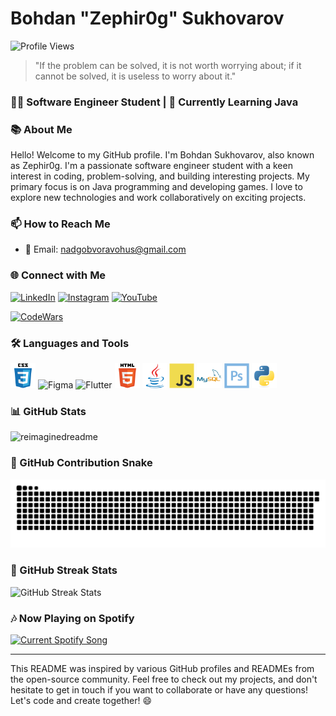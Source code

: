 # Bohdan "Zephir0g" Sukhovarov

![Profile Views](https://komarev.com/ghpvc/?username=Zephir0g&color=brightgreen)

> "If the problem can be solved, it is not worth worrying about; if it cannot be solved, it is useless to worry about it."

### 👨‍💻 Software Engineer Student | 🌱 Currently Learning Java

### 📚 About Me

Hello! Welcome to my GitHub profile. I'm Bohdan Sukhovarov, also known as Zephir0g. I'm a passionate software engineer student with a keen interest in coding, problem-solving, and building interesting projects. My primary focus is on Java programming and developing games. I love to explore new technologies and work collaboratively on exciting projects.

### 📫 How to Reach Me

- 📧 Email: [nadgobvoravohus@gmail.com](mailto:nadgobvoravohus@gmail.com)

### 🌐 Connect with Me

[![LinkedIn](https://img.shields.io/badge/LinkedIn-%230077B5.svg?&style=for-the-badge&logo=linkedin&logoColor=white)](https://www.linkedin.com/in/bohdan-sukhovarov-692185282/)
[![Instagram](https://img.shields.io/badge/Instagram-%23E4405F.svg?&style=for-the-badge&logo=instagram&logoColor=white)](https://instagram.com/bogdp_26)
[![YouTube](https://img.shields.io/badge/YouTube-%23FF0000.svg?&style=for-the-badge&logo=youtube&logoColor=white)](https://www.youtube.com/channel/UCJ-2z07hsxrF3DkI8bD97NQ)

[![CodeWars](https://www.codewars.com/users/Zephir0g/badges/large)](https://www.codewars.com/users/Zephir0g)

### 🛠️ Languages and Tools

<p align="left">
  <img src="https://raw.githubusercontent.com/devicons/devicon/master/icons/css3/css3-original-wordmark.svg" alt="CSS3" width="40" height="40"/>
  <img src="https://www.vectorlogo.zone/logos/figma/figma-icon.svg" alt="Figma" width="40" height="40"/>
  <img src="https://www.vectorlogo.zone/logos/flutterio/flutterio-icon.svg" alt="Flutter" width="40" height="40"/>
  <img src="https://raw.githubusercontent.com/devicons/devicon/master/icons/html5/html5-original-wordmark.svg" alt="HTML5" width="40" height="40"/>
  <img src="https://raw.githubusercontent.com/devicons/devicon/master/icons/java/java-original.svg" alt="Java" width="40" height="40"/>
  <img src="https://raw.githubusercontent.com/devicons/devicon/master/icons/javascript/javascript-original.svg" alt="JavaScript" width="40" height="40"/>
  <img src="https://raw.githubusercontent.com/devicons/devicon/master/icons/mysql/mysql-original-wordmark.svg" alt="MySQL" width="40" height="40"/>
  <img src="https://raw.githubusercontent.com/devicons/devicon/master/icons/photoshop/photoshop-line.svg" alt="Photoshop" width="40" height="40"/>
  <img src="https://raw.githubusercontent.com/devicons/devicon/master/icons/python/python-original.svg" alt="Python" width="40" height="40"/>
</p>

### 📊 GitHub Stats

<img src="https://myreadme.vercel.app/api/embed/Zephir0g?panels=userstatistics,toprepositories,toplanguages,commitgraph" alt="reimaginedreadme" />

### 🐍 GitHub Contribution Snake

<picture>
  <source media="(prefers-color-scheme: dark)" srcset="snake.svg" />
  <source media="(prefers-color-scheme: light)" srcset="snake.svg" />
  <img alt="github-snake" src="snake.svg" />
</picture>

### 🚀 GitHub Streak Stats

![GitHub Streak Stats](https://github-readme-streak-stats.herokuapp.com/?user=Zephir0g&theme=tokyonight)

### 🎶 Now Playing on Spotify

<a href="https://open.spotify.com/user/6vq1yanwt3koyfl3m5hwe0o3b?si=3d59a6e169f94957">
  <img src="https://spotify-readme-zephir0g.vercel.app/api?theme=dark" alt="Current Spotify Song">
</a>

---

This README was inspired by various GitHub profiles and READMEs from the open-source community. Feel free to check out my projects, and don't hesitate to get in touch if you want to collaborate or have any questions! Let's code and create together! 😄
